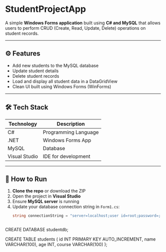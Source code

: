 # StudentProjectApp



A simple **Windows Forms application** built using **C# and MySQL** that allows users to perform CRUD (Create, Read, Update, Delete) operations on student records.




---

## ⚙️ Features

- Add new students to the MySQL database
- Update student details
- Delete student records
- Load and display all student data in a DataGridView
- Clean UI built using Windows Forms (WinForms)

---

## 🛠️ Tech Stack

| Technology | Description           |
|------------|-----------------------|
| C#         | Programming Language  |
| .NET       | Windows Forms App     |
| MySQL      | Database              |
| Visual Studio | IDE for development |

---

## 🚀 How to Run

1. **Clone the repo** or download the ZIP
2. Open the project in **Visual Studio**
3. Ensure **MySQL server** is running
4. Update your database connection string in `Form1.cs`:
   ```csharp
   string connectionString = "server=localhost;user id=root;password=;database=studentdb";



CREATE DATABASE studentdb;

CREATE TABLE students (
    id INT PRIMARY KEY AUTO_INCREMENT,
    name VARCHAR(100),
    age INT,
    course VARCHAR(100)
);


